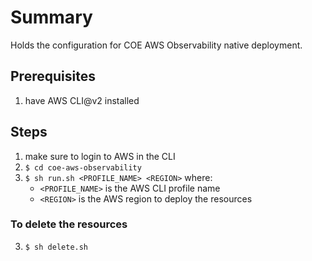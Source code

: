 # Summary
Holds the configuration for COE AWS Observability native deployment.

## Prerequisites
1. have AWS CLI@v2 installed

## Steps
1. make sure to login to AWS in the CLI
2. `$ cd coe-aws-observability`
3. `$ sh run.sh <PROFILE_NAME> <REGION>` where:
    - `<PROFILE_NAME>` is the AWS CLI profile name
    - `<REGION>` is the AWS region to deploy the resources
### To delete the resources
3. `$ sh delete.sh`